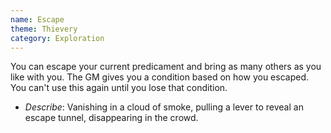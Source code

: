 ```yaml
---
name: Escape
theme: Thievery
category: Exploration
---
```


You can escape your current predicament and bring as many others as you like with you. The GM gives you a condition based on how you escaped. You can't use this again until you lose that condition.

* *Describe*: Vanishing in a cloud of smoke, pulling a lever to reveal an escape tunnel, disappearing in the crowd.